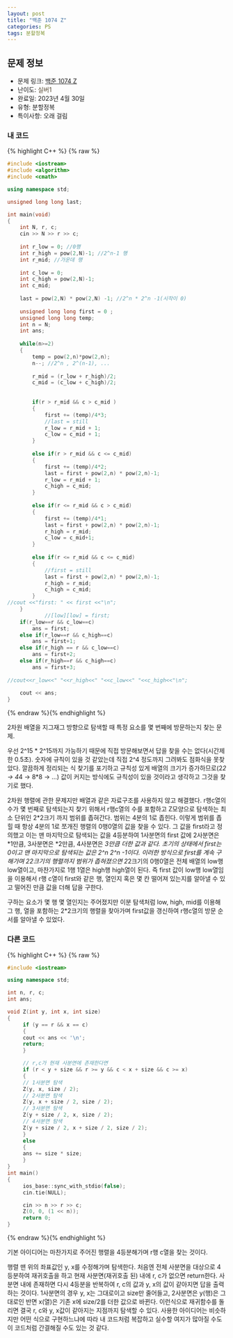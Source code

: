 ```yaml
---
layout: post
title: "백준 1074 Z"
categories: PS
tags: 분할정복
---
```


## 문제 정보
- 문제 링크: [백준 1074 Z](https://www.acmicpc.net/problem/1074)
- 난이도: <span style="color:#544831">실버1</span>
- 완료일: 2023년 4월 30일
- 유형: 분할정복
- 특이사항: 오래 걸림

### 내 코드

{% highlight C++ %} {% raw %}
```C++
#include <iostream>
#include <algorithm>
#include <cmath>

using namespace std;

unsigned long long last;

int main(void)
{
	int N, r, c;
	cin >> N >> r >> c;
	
	int r_low = 0; //0행
	int r_high = pow(2,N)-1; //2^n-1 행
	int r_mid; //가운데 행
	
	int c_low = 0;
	int c_high = pow(2,N)-1;
	int c_mid;
	
	last = pow(2,N) * pow(2,N) -1; //2^n * 2^n -1(시작이 0)
	
	unsigned long long first = 0 ;
	unsigned long long temp;
	int n = N;
	int ans;
	
	while(n>=2)
	{
		temp = pow(2,n)*pow(2,n);
		n--; //2^n , 2^(n-1), ... 
		
		r_mid = (r_low + r_high)/2;
		c_mid = (c_low + c_high)/2;
	
		
		if(r > r_mid && c > c_mid ) 
		{
			first += (temp)/4*3;
			//last = still
			r_low = r_mid + 1;
			c_low = c_mid + 1;
		}
		
		else if(r > r_mid && c <= c_mid) 
		{  
			first += (temp)/4*2;
			last = first + pow(2,n) * pow(2,n)-1;  
			r_low = r_mid + 1;
			c_high = c_mid;
		}
		
		else if(r <= r_mid && c > c_mid)
		{
			first += (temp)/4*1;
			last = first + pow(2,n) * pow(2,n)-1;
			r_high = r_mid;
			c_low = c_mid+1;
		}
		
		else if(r <= r_mid && c <= c_mid)
		{
			//first = still
			last = first + pow(2,n) * pow(2,n)-1;
			r_high = r_mid;
			c_high = c_mid;
		}
//cout <<"first: " << first <<"\n";			
	}
			//[low][low] = first;
	if(r_low==r && c_low==c)
		ans = first;	
	else if(r_low==r && c_high==c)
		ans = first+1;
	else if(r_high == r && c_low==c)
		ans = first+2;
	else if(r_high==r && c_high==c)
		ans = first+3;
			
//cout<<r_low<<" "<<r_high<<" "<<c_low<<" "<<c_high<<"\n";
			
	cout << ans;
}
```
{% endraw %}{% endhighlight %}

2차원 배열을 지그재그 방향으로 탐색할 때 특정 요소를 몇 번째에 방문하는지 찾는 문제. 

우선 2^15 * 2^15까지 가능하기 때문에 직접 방문해보면서 답을 찾을 수는 없다(시간제한 0.5초). 숫자에 규칙이 있을 것 같았는데 직접 2^4 정도까지 그려봐도 점화식을 못찾았다. 깔끔하게 정리되는 식 찾기를 포기하고 규칙성 있게 배열의 크기가 증가하므로(2*2 → 4*4 → 8*8 → …) 값이 커지는 방식에도 규칙성이 있을 것이라고 생각하고 그것을 찾기로 했다.

2차원 행렬에 관한 문제지만 배열과 같은 자료구조를 사용하지 않고 해결했다. r행c열의 수가 몇 번째로 탐색되는지 찾기 위해서 r행c열의 수를 포함하고 Z모양으로 탐색하는 최소 단위인 2*2크기 까지 범위를 좁혀간다. 범위는 4분의 1로 좁힌다. 이렇게 범위를 좁힐 때 항상 4분의 1로 쪼개진 행렬의 0행0열의 값을 찾을 수 있다. 그 값을 first라고 정의했고 이는 맨 마지막으로 탐색되는 값을 4등분하여 1사분면의 first 값에 2사분면은 *1만큼, 3사분면은 *2만큼, 4사분면은 *3만큼 더한 값과 같다. 초기의 상태에서 first는 0이고 맨 마지막으로 탐색되는 값은 2^n *2^n -1이다. 이러한 방식으로 first를 계속 구해가며 2*2크기의 행렬까지 범위가 좁혀졌으면 2*2크기의 0행0열은 전체 배열의 low행 low열이고, 마찬가지로 1행 1열은 high행 high열이 된다. 즉 first 값이 low행 low열임을 이용해서 r행 c열이 first와 같은 행, 열인지 혹은 몇 칸 떨어져 있는지를 알아낼 수 있고 떨어진 만큼 값을 더해 답을 구한다.

구하는 요소가 몇 행 몇 열인지는 주어졌지만 이분 탐색처럼 low, high, mid를 이용해 그 행, 열을 포함하는 2*2크기의 행렬을 찾아가며 first값을 갱신하여 r행c열의 방문 순서를 알아낼 수 있었다.

### 다른 코드

{% highlight C++ %} {% raw %}
```C++
#include <iostream>

using namespace std;

int n, r, c;
int ans;

void Z(int y, int x, int size)
{
	 if (y == r && x == c)
	 {
	 cout << ans << '\n';
	 return;
	 }

	 // r,c가 현재 사분면에 존재한다면
	 if (r < y + size && r >= y && c < x + size && c >= x)
	 {
	 // 1사분면 탐색
	 Z(y, x, size / 2);
	 // 2사분면 탐색
	 Z(y, x + size / 2, size / 2);
	 // 3사분면 탐색
	 Z(y + size / 2, x, size / 2);
	 // 4사분면 탐색
	 Z(y + size / 2, x + size / 2, size / 2);
	 }
	 else
	 {
	 ans += size * size;
	 }
}
int main()
{
	 ios_base::sync_with_stdio(false);
	 cin.tie(NULL);

	 cin >> n >> r >> c;
	 Z(0, 0, (1 << n));
	 return 0;
}
```
{% endraw %}{% endhighlight %}

기본 아이디어는 마찬가지로 주어진 행렬을 4등분해가며 r행 c열을 찾는 것이다. 

행렬 맨 위의 좌표값인 y, x를 수정해가며 탐색한다. 처음엔 전체 사분면을 대상으로 4등분하여 재귀호출을 하고 현재 사분면(재귀호출 된) 내에 r, c가 없으면 return한다. 사분면 내에 존재하면 다시 4등분을 반복하여 r, c의 값과 y, x의 값이 같아지면 답을 출력하는 것이다. 1사분면의 경우 y, x는 그대로이고 size만 줄어들고, 2사분면은 y(행)은 그대로인 반면 x(열)은 기존 x에 size/2를 더한 값으로 바뀐다. 이런식으로 재귀함수를 돌리면 결국 r, c와 y, x값이 같아지는 지점까지 탐색할 수 있다. 사용한 아이디어는 비슷하지만 어떤 식으로 구현하느냐에 따라 내 코드처럼 복잡하고 실수할 여지가 많아질 수도 이 코드처럼 간결해질 수도 있는 것 같다.

